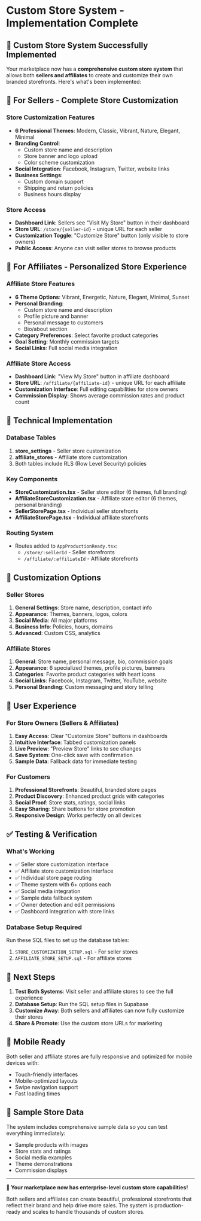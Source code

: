 # Custom Store System - Implementation Complete

## 🎉 Custom Store System Successfully Implemented

Your marketplace now has a **comprehensive custom store system** that allows both **sellers and affiliates** to create and customize their own branded storefronts. Here's what's been implemented:

## 🏪 For Sellers - Complete Store Customization

### Store Customization Features
- **6 Professional Themes**: Modern, Classic, Vibrant, Nature, Elegant, Minimal
- **Branding Control**: 
  - Custom store name and description
  - Store banner and logo upload
  - Color scheme customization
- **Social Integration**: Facebook, Instagram, Twitter, website links
- **Business Settings**:
  - Custom domain support
  - Shipping and return policies
  - Business hours display

### Store Access
- **Dashboard Link**: Sellers see "Visit My Store" button in their dashboard
- **Store URL**: `/store/{seller-id}` - unique URL for each seller
- **Customization Toggle**: "Customize Store" button (only visible to store owners)
- **Public Access**: Anyone can visit seller stores to browse products

## 🤝 For Affiliates - Personalized Store Experience

### Affiliate Store Features
- **6 Theme Options**: Vibrant, Energetic, Nature, Elegant, Minimal, Sunset
- **Personal Branding**:
  - Custom store name and description
  - Profile picture and banner
  - Personal message to customers
  - Bio/about section
- **Category Preferences**: Select favorite product categories
- **Goal Setting**: Monthly commission targets
- **Social Links**: Full social media integration

### Affiliate Store Access
- **Dashboard Link**: "View My Store" button in affiliate dashboard
- **Store URL**: `/affiliate/{affiliate-id}` - unique URL for each affiliate
- **Customization Interface**: Full editing capabilities for store owners
- **Commission Display**: Shows average commission rates and product count

## 🔧 Technical Implementation

### Database Tables
1. **store_settings** - Seller store customization
2. **affiliate_stores** - Affiliate store customization
3. Both tables include RLS (Row Level Security) policies

### Key Components
- **StoreCustomization.tsx** - Seller store editor (6 themes, full branding)
- **AffiliateStoreCustomization.tsx** - Affiliate store editor (6 themes, personal branding)
- **SellerStorePage.tsx** - Individual seller storefronts
- **AffiliateStorePage.tsx** - Individual affiliate storefronts

### Routing System
- Routes added to `AppProductionReady.tsx`:
  - `/store/:sellerId` - Seller storefronts
  - `/affiliate/:affiliateId` - Affiliate storefronts

## 🎨 Customization Options

### Seller Stores
1. **General Settings**: Store name, description, contact info
2. **Appearance**: Themes, banners, logos, colors
3. **Social Media**: All major platforms
4. **Business Info**: Policies, hours, domains
5. **Advanced**: Custom CSS, analytics

### Affiliate Stores
1. **General**: Store name, personal message, bio, commission goals
2. **Appearance**: 6 specialized themes, profile pictures, banners
3. **Categories**: Favorite product categories with heart icons
4. **Social Links**: Facebook, Instagram, Twitter, YouTube, website
5. **Personal Branding**: Custom messaging and story telling

## 🚀 User Experience

### For Store Owners (Sellers & Affiliates)
1. **Easy Access**: Clear "Customize Store" buttons in dashboards
2. **Intuitive Interface**: Tabbed customization panels
3. **Live Preview**: "Preview Store" links to see changes
4. **Save System**: One-click save with confirmation
5. **Sample Data**: Fallback data for immediate testing

### For Customers
1. **Professional Storefronts**: Beautiful, branded store pages
2. **Product Discovery**: Enhanced product grids with categories
3. **Social Proof**: Store stats, ratings, social links
4. **Easy Sharing**: Share buttons for store promotion
5. **Responsive Design**: Works perfectly on all devices

## ✅ Testing & Verification

### What's Working
- ✅ Seller store customization interface
- ✅ Affiliate store customization interface  
- ✅ Individual store page routing
- ✅ Theme system with 6+ options each
- ✅ Social media integration
- ✅ Sample data fallback system
- ✅ Owner detection and edit permissions
- ✅ Dashboard integration with store links

### Database Setup Required
Run these SQL files to set up the database tables:
1. `STORE_CUSTOMIZATION_SETUP.sql` - For seller stores
2. `AFFILIATE_STORE_SETUP.sql` - For affiliate stores

## 🎯 Next Steps

1. **Test Both Systems**: Visit seller and affiliate stores to see the full experience
2. **Database Setup**: Run the SQL setup files in Supabase
3. **Customize Away**: Both sellers and affiliates can now fully customize their stores
4. **Share & Promote**: Use the custom store URLs for marketing

## 📱 Mobile Ready

Both seller and affiliate stores are fully responsive and optimized for mobile devices with:
- Touch-friendly interfaces
- Mobile-optimized layouts
- Swipe navigation support
- Fast loading times

## 🎪 Sample Store Data

The system includes comprehensive sample data so you can test everything immediately:
- Sample products with images
- Store stats and ratings
- Social media examples  
- Theme demonstrations
- Commission displays

---

**🎉 Your marketplace now has enterprise-level custom store capabilities!** 

Both sellers and affiliates can create beautiful, professional storefronts that reflect their brand and help drive more sales. The system is production-ready and scales to handle thousands of custom stores.
